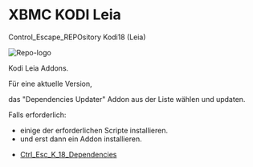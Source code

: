 # XBMC KODI Leia
Control_Escape_REPOsitory Kodi18 (Leia)

![Repo-logo](https://i.ibb.co/BTYDtBq/icon.png)

Kodi Leia Addons.

Für eine aktuelle Version,

das "Dependencies Updater" Addon aus der Liste wählen und updaten.

Falls erforderlich:
- einige der erforderlichen Scripte installieren.
- und erst dann ein Addon installieren.


* [Ctrl_Esc_K_18_Dependencies](https://bit.ly/3AyX5FI)





